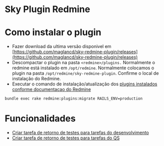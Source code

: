 # Sky Plugin Redmine

# Como instalar o plugin

- Fazer download da ultima versão disponivel em [https://github.com/maglancd/sky-redmine-plugin/releases](https://github.com/maglancd/sky-redmine-plugin/releases)
- Descompactar o plugin na pasta `<redmine>/plugins.` Normalmente o redmine está instalado em `/opt/redmine`. Normalmente colocamos o plugin na pasta `/opt/redmine/sky-redmine-plugin`. Confirme o local de instalação do Redmine.
- Executar o comando de instalação/atualização dos [plugins instalados conforme documentacao do Redmine](https://www.redmine.org/projects/redmine/wiki/plugins)

```shell
bundle exec rake redmine:plugins:migrate RAILS_ENV=production
```

# Funcionalidades

- [Criar tarefa de retorno de testes para tarefas do desenvolvimento](docs/criar-retorno-testes-devel.md)
- [Criar tarefa de retorno de testes para tarefas do QS](docs/criar-retorno-testes-qs.md)
